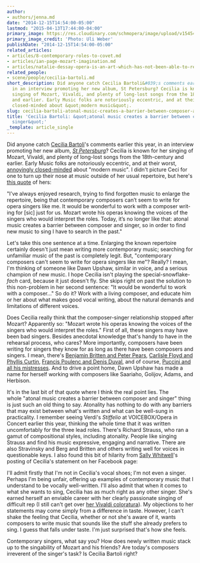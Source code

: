 ```yaml
---
author:
- authors/jenna.md
date: "2014-12-15T14:54:00-05:00"
lastmod: "2015-04-13T17:44:00-04:00"
primary_image: https://res.cloudinary.com/schmopera/image/upload/v1545409169/media/webhook-uploads/1428961346324/53756789.jpg.jpg
primary_image_credit: 'Photo: Uli Weber'
publishDate: "2014-12-15T14:54:00-05:00"
related_articles:
- articles/8-contemporary-roles-to-covet.md
- articles/ian-page-mozart-imagination.md
- articles/natalie-dessay-opera-is-an-art-which-has-not-been-able-to-renew.md
related_people:
- scene/people/cecilia-bartoli.md
short_description: Did anyone catch Cecilia Bartoli&#039;s comments earlier this year,
  in an interview promoting her new album, St Petersburg? Cecilia is known for her
  singing of Mozart, Vivaldi, and plenty of long-lost songs from the 18th-century
  and earlier. Early Music folks are notoriously eccentric, and at their worst, annoyingly
  closed-minded about &quot;modern music&quot;.
slug: cecilia-bartoli-atonal-music-creates-a-barrier-between-composer-and-singer
title: 'Cecilia Bartoli: &quot;atonal music creates a barrier between composer and
  singer&quot;'
_template: article_single
---
```


Did anyone catch&nbsp;<a href="http://www.gramilano.com/2014/10/cecilia-bartoli-contemporary-composers-cant-write-opera-singers-like/" target="_blank">Cecilia Bartoli</a>'s comments earlier this year, in an interview promoting&nbsp;her new album,&nbsp;<a href="http://www.amazon.com/St-Petersburg-Deluxe-Edition-Limited/dp/B00M0CX9HM" target="_blank"><em>St Petersburg</em></a>? Cecilia is known for her singing of Mozart, Vivaldi, and plenty of long-lost songs from the 18th-century and earlier. Early Music folks are notoriously eccentric, and at their worst, <a href="http://www.earlymusicworld.com/id44.html" target="_blank">annoyingly closed-minded</a> about "modern music". I didn't picture Ceci for one to turn up their nose at music outside of her usual repertoire, but here's <a href="http://www.gramilano.com/2014/10/cecilia-bartoli-contemporary-composers-cant-write-opera-singers-like/" target="_blank">this quote</a> of hers:<p></p><p>"I’ve always enjoyed research, try­ing to find for­got­ten music to enlarge the rep­er­toire, being that con­tem­por­ary com­posers can’t seem to write for opera sing­ers like me. It would be won­der­ful to work with a com­poser writ­ing for [sic] just for us. Moz­art wrote his operas know­ing the voices of the sing­ers who would inter­pret the roles. Today, it’s no longer like that: atonal music cre­ates a bar­rier between com­poser and singer, so in order to find new music to sing I have to search in the past."</p><p>Let's take this one sentence at a time. Enlarging the known repertoire certainly doesn't just mean writing more contemporary music; searching for unfamiliar music of the past is completely legit. But, "contemporary composers can't seem to write for opera singers like me"? Really? I mean, I'm thinking of someone like Dawn Upshaw, similar in voice, and a serious champion of new music. I hope Cecilia isn't playing the special-snowflake-<em>fach</em> card, because it just doesn't fly. She skips right on past the solution to this non-problem in her second sentence: "It would be wonderful to work with a composer..." So do it? Work with a living composer, and educate him or her about what makes good vocal writing, about the natural demands and limitations of different voices.</p><p>Does Cecilia really think that the composer-singer relationship stopped after Mozart? Apparently so: "Mozart wrote his operas knowing the voices of the singers who would interpret the roles." First of all, these singers may have been bad singers. Besides&nbsp;anecdotal knowledge that's handy to have in the rehearsal process, who cares? More importantly, composers have been writing for singers they know for as long as there have been composers and singers. I mean, there's <a href="http://www.brittenpears.org/" target="_blank">Benjamin Britten and Peter Pears</a>, <a href="http://www.festivalopera.org/curtin.htm" target="_blank">Carlisle Floyd and Phyllis Curtin</a>, <a href="http://florentschmitt.com/2014/08/19/french-soprano-denise-duval-muse-of-francis-poulenc-friend-of-florent-schmitt/" target="_blank">Francis Poulenc and Denis Duval</a>, and of course,&nbsp;<a href="http://en.wikipedia.org/wiki/Giacomo_Puccini#Marriage_and_affairs" target="_blank">Puccini and all his mistresses</a>. And to drive a point home, Dawn Upshaw has made a name for herself working with composers like Saariaho, Golijov, Adams, and Herbison.</p><p>It's in the last bit of that quote where I think the real point lies. The whole&nbsp;"atonal music cre­ates a bar­rier between com­poser and singer" thing is just such an old thing to say. Atonality has nothing to do with any barriers that may exist between what's written and what can be well-sung in practicality. I remember seeing Verdi's&nbsp;<em>Stiffelio</em> at VOICEBOX/Opera in Concert earlier this year, thinking the whole time that it was written uncomfortably for the three lead roles. There's Richard Strauss, who ran a gamut of compositional styles, including atonality. People like singing Strauss and find his music&nbsp;expressive, engaging and narrative. There are also Stravinsky and Berg and Britten and others writing well for voices in questionable keys. I also found this bit of hilarity from <a href="http://sk-sk.pchelplinebd.comwww.fb.me/sally.whitwell.musician/posts/770322526337076?comment_id=770736606295668&amp;offset=0&amp;total_comments=17" target="_blank">Sally Whitwell</a>'s posting of Cecilia's statement on her Facebook page:</p><p><span data-sc-tag="[caption id=&quot;attachment_2335&quot; align=&quot;aligncenter&quot; width=&quot;320&quot;][/caption]" class="sc-node sc-node-caption"></span></p><p>I'll admit firstly that I'm not in Cecilia's vocal shoes; I'm not even a singer. Perhaps I'm being unfair, offering up examples of contemporary music that I understand to be vocally well-written. I'll also admit that when it comes to what she wants to sing, Cecilia has as much right as any other singer. She's earned herself an enviable career with her clearly passionate singing of difficult rep (I still can't get over <a href="http://www.youtube.com/watch?v=rISjBGOtHhs" target="_blank">her Vivaldi coloratura</a>). My objections to her statements may come simply from a difference in taste. However, I can't shake the feeling that Cecilia, whether or not she's aware of it, wants composers to write music that sounds like the stuff she already prefers to sing. I guess that falls under taste. I'm just surprised that's how she feels.</p><p>Contemporary singers, what say you? How does newly written music stack up to the singability of Mozart and his friends? Are today's composers irreverent of the singer's task? Is Cecilia Bartoli right?</p>
